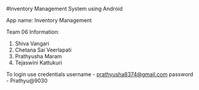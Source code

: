 #Inventory Management System using Android

App name: Inventory Management

Team 06 Information:
1. Shiva Vangari
2. Chetana Sai Veerlapati
3. Prathyusha Maram
4. Tejaswini Kattukuri



To login use credentials
username - prathyusha8374@gmail.com
password - Prathyu@9030

